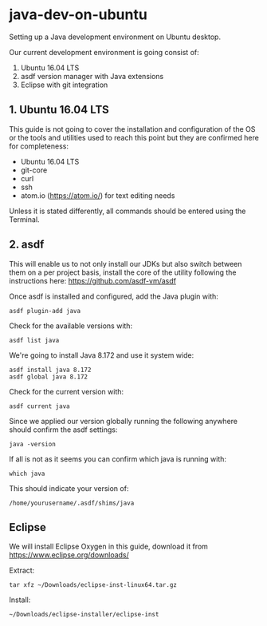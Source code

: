 # java-dev-on-ubuntu
Setting up a Java development environment on Ubuntu desktop.

Our current development environment is going consist of:
1. Ubuntu 16.04 LTS
2. asdf version manager with Java extensions
3. Eclipse with git integration

## 1. Ubuntu 16.04 LTS
This guide is not going to cover the installation and configuration of the OS or the tools and utilities used to reach this point but they are confirmed here for completeness:
- Ubuntu 16.04 LTS
- git-core
- curl
- ssh
- atom.io (https://atom.io/) for text editing needs

Unless it is stated differently, all commands should be entered using the Terminal.

## 2. asdf
This will enable us to not only install our JDKs but also switch between them on a per project basis, install the core of the utility following the instructions here: https://github.com/asdf-vm/asdf

Once asdf is installed and configured, add the Java plugin with:
```
asdf plugin-add java
```

Check for the available versions with:
```
asdf list java
```

We're going to install Java 8.172 and use it system wide:
```
asdf install java 8.172
asdf global java 8.172
```

Check for the current version with:
```
asdf current java
```

Since we applied our version globally running the following anywhere should confirm the asdf settings:
```
java -version
```

If all is not as it seems you can confirm which java is running with:
```
which java
```
This should indicate your version of:
```
/home/yourusername/.asdf/shims/java
```


## Eclipse
We will install Eclipse Oxygen in this guide, download it from https://www.eclipse.org/downloads/

Extract:
```
tar xfz ~/Downloads/eclipse-inst-linux64.tar.gz
```

Install:
```
~/Downloads/eclipse-installer/eclipse-inst
```
